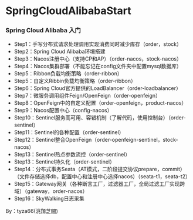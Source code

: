 # SpringCloudAlibabaStart
### Spring Cloud Alibaba 入门  

- Step1：手写分布式请求处理调用实现消费同时减少库存（order，stock）
- Step2：Spring Cloud Alibaba环境搭建
- Step3：Nacos注册中心（支持CP和AP）（order-nacos，stock-nacos）
- Step4：Nacos集群部署（不能忘记在config文件夹中配置mysql数据库）
- Step5：Ribbon负载均衡策略（order-ribbon）
- Step5：自定义Ribbin负载均衡策略（order-ribbon）
- Step6：Spring Cloud官方提供的LoadBalancer（order-loadbalancer）
- Step7：微服务调用组件Feign/OpenFeign（order-openfeign）
- Step8：OpenFeign中的自定义配置（order-openfeign，product-nacos）
- Step9：Nacos配置中心（config-nacos）
- Step10：Sentinel服务高可用、容错机制（了解代码，使用控制台）（order-sentinel）
- Step11：Sentinel的各种配置（order-sentinel）
- Step12：Sentinel整合OpenFeign（order-openfeign-sentinel，stock-nacos）
- Step13：Sentinel热点参数流控（order-sentinel）
- Step13：Sentinel持久化（order-sentinel）
- Step14：分布式事务Seata（AT模式，二阶段提交协议prepare，commit）（文件存储选择db，配置中心和注册中心选择nacos）（seata-t1，seata-t2）
- Step15：Gateway网关（各种断言工厂，过滤器工厂，全局过滤工厂实现跨域）（gateway，order-nacos）
- Step16：SkyWalking日志采集

By：tyza66(洮羱芝闇)